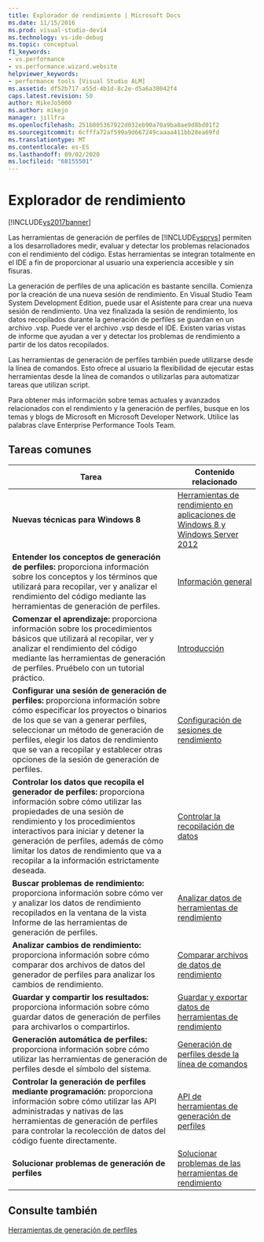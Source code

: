```yaml
---
title: Explorador de rendimiento | Microsoft Docs
ms.date: 11/15/2016
ms.prod: visual-studio-dev14
ms.technology: vs-ide-debug
ms.topic: conceptual
f1_keywords:
- vs.performance
- vs.performance.wizard.website
helpviewer_keywords:
- performance tools [Visual Studio ALM]
ms.assetid: df52b717-a55d-4b1d-8c2e-d5a6a38042f4
caps.latest.revision: 50
author: MikeJo5000
ms.author: mikejo
manager: jillfra
ms.openlocfilehash: 251b805367922d032eb90a70a9ba8ae9d8bd01f2
ms.sourcegitcommit: 6cfffa72af599a9d667249caaaa411bb28ea69fd
ms.translationtype: MT
ms.contentlocale: es-ES
ms.lasthandoff: 09/02/2020
ms.locfileid: "68155501"
---
```

# <a name="performance-explorer"></a>Explorador de rendimiento
[!INCLUDE[vs2017banner](../includes/vs2017banner.md)]

Las herramientas de generación de perfiles de [!INCLUDE[vsprvs](../includes/vsprvs-md.md)] permiten a los desarrolladores medir, evaluar y detectar los problemas relacionados con el rendimiento del código. Estas herramientas se integran totalmente en el IDE a fin de proporcionar al usuario una experiencia accesible y sin fisuras.  
  
 La generación de perfiles de una aplicación es bastante sencilla. Comienza por la creación de una nueva sesión de rendimiento. En Visual Studio Team System Development Edition, puede usar el Asistente para crear una nueva sesión de rendimiento. Una vez finalizada la sesión de rendimiento, los datos recopilados durante la generación de perfiles se guardan en un archivo .vsp. Puede ver el archivo .vsp desde el IDE. Existen varias vistas de informe que ayudan a ver y detectar los problemas de rendimiento a partir de los datos recopilados.  
  
 Las herramientas de generación de perfiles también puede utilizarse desde la línea de comandos. Esto ofrece al usuario la flexibilidad de ejecutar estas herramientas desde la línea de comandos o utilizarlas para automatizar tareas que utilizan script.  
  
 Para obtener más información sobre temas actuales y avanzados relacionados con el rendimiento y la generación de perfiles, busque en los temas y blogs de Microsoft en Microsoft Developer Network. Utilice las palabras clave Enterprise Performance Tools Team.  
  
## <a name="common-tasks"></a>Tareas comunes  
  
|Tarea|Contenido relacionado|  
|----------|---------------------|  
|**Nuevas técnicas para Windows 8**|[Herramientas de rendimiento en aplicaciones de Windows 8 y Windows Server 2012](../profiling/performance-tools-on-windows-8-and-windows-server-2012-applications.md)|  
|**Entender los conceptos de generación de perfiles:** proporciona información sobre los conceptos y los términos que utilizará para recopilar, ver y analizar el rendimiento del código mediante las herramientas de generación de perfiles.|[Información general](../profiling/overviews-performance-tools.md)|  
|**Comenzar el aprendizaje:** proporciona información sobre los procedimientos básicos que utilizará al recopilar, ver y analizar el rendimiento del código mediante las herramientas de generación de perfiles. Pruébelo con un tutorial práctico.|[Introducción](../profiling/getting-started-with-performance-tools.md)|  
|**Configurar una sesión de generación de perfiles:** proporciona información sobre cómo especificar los proyectos o binarios de los que se van a generar perfiles, seleccionar un método de generación de perfiles, elegir los datos de rendimiento que se van a recopilar y establecer otras opciones de la sesión de generación de perfiles.|[Configuración de sesiones de rendimiento](../profiling/configuring-performance-sessions.md)|  
|**Controlar los datos que recopila el generador de perfiles:** proporciona información sobre cómo utilizar las propiedades de una sesión de rendimiento y los procedimientos interactivos para iniciar y detener la generación de perfiles, además de cómo limitar los datos de rendimiento que va a recopilar a la información estrictamente deseada.|[Controlar la recopilación de datos](../profiling/controlling-data-collection.md)|  
|**Buscar problemas de rendimiento:** proporciona información sobre cómo ver y analizar los datos de rendimiento recopilados en la ventana de la vista Informe de las herramientas de generación de perfiles.|[Analizar datos de herramientas de rendimiento](../profiling/analyzing-performance-tools-data.md)|  
|**Analizar cambios de rendimiento:** proporciona información sobre cómo comparar dos archivos de datos del generador de perfiles para analizar los cambios de rendimiento.|[Comparar archivos de datos de rendimiento](../profiling/comparing-performance-data-files.md)|  
|**Guardar y compartir los resultados:** proporciona información sobre cómo guardar datos de generación de perfiles para archivarlos o compartirlos.|[Guardar y exportar datos de herramientas de rendimiento](../profiling/saving-and-exporting-performance-tools-data.md)|  
|**Generación automática de perfiles:** proporciona información sobre cómo utilizar las herramientas de generación de perfiles desde el símbolo del sistema.|[Generación de perfiles desde la línea de comandos](../profiling/using-the-profiling-tools-from-the-command-line.md)|  
|**Controlar la generación de perfiles mediante programación:** proporciona información sobre cómo utilizar las API administradas y nativas de las herramientas de generación de perfiles para controlar la recolección de datos del código fuente directamente.|[API de herramientas de generación de perfiles](../profiling/profiling-tools-apis.md)|  
|**Solucionar problemas de generación de perfiles**|[Solucionar problemas de las herramientas de rendimiento](../profiling/troubleshooting-performance-tools-issues.md)|  
  
## <a name="see-also"></a>Consulte también  
 [Herramientas de generación de perfiles](../profiling/profiling-tools.md)
